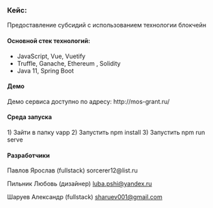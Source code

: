 ### Кейс: 

Предоставление субсидий с использованием технологии блокчейн

<h4>Основной стек технологий:</h4>
<ul>
    <li>JavaScript, Vue, Vuetify</li>
	<li>Truffle, Ganache, Ethereum , Solidity</li>
	<li>Java 11, Spring Boot</li>

 </ul>

<h4>Демо</h4>
<p>Демо сервиса доступно по адресу: http://mos-grant.ru/ </p>


<h4>Среда запуска</h4>
1) Зайти в папку vapp
2) Запустить npm install
3) Запустить npm run serve


<h4>Разработчики</h4>
Павлов Ярослав (fullstack) sorcerer12@list.ru

Пильник Любовь (дизайнер) luba.pshi@yandex.ru

Шаруев Александр (fullstack) sharuev001@gmail.com


